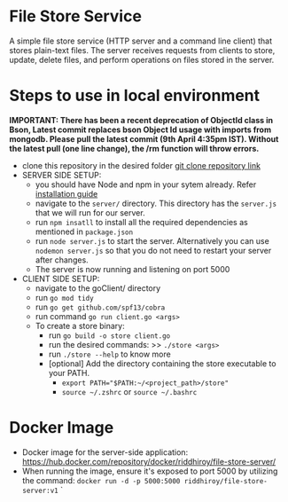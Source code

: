 # File Store Service
A simple file store service (HTTP server and a command line client) that stores plain-text files. The server receives requests from clients to store, update, delete files, and perform operations on files stored in the server.

# Steps to use in local environment

**IMPORTANT: There has been a recent deprecation of ObjectId class in Bson, Latest commit replaces bson Object Id usage with imports from mongodb. Please pull the latest commit (9th April 4:35pm IST). Without the latest pull (one line change), the /rm function will throw errors.**
- clone this repository in the desired folder [git clone repository link](https://github.com/riddhiroy/FileStoreService.git)
- SERVER SIDE SETUP:
  - you should have Node and npm in your sytem already. Refer [installation guide](https://docs.npmjs.com/downloading-and-installing-node-js-and-npm)
  - navigate to the `server/` directory. This directory has the `server.js` that we will run for our server.
  - run `npm insatll` to install all the required dependencies as mentioned in `package.json`
  - run `node server.js` to start the server. Alternatively you can use `nodemon server.js` so that you do not need to restart your server after changes.
  - The server is now running and listening on port 5000
- CLIENT SIDE SETUP:
  - navigate to the goClient/ directory
  - run `go mod tidy`
  - run `go get github.com/spf13/cobra`
  - run command `go run client.go <args>`
  - To create a store binary:
    - run `go build -o store client.go`
    - run the desired commands: >> `./store <args>`
    - run `./store --help` to know more
    - [optional] Add the directory containing the store executable to your PATH.
      - `export PATH="$PATH:~/<project_path>/store"`
      - `source ~/.zshrc` or `source ~/.bashrc`
     
# Docker Image 
- Docker image for the server-side application: https://hub.docker.com/repository/docker/riddhiroy/file-store-server/
- When running the image, ensure it's exposed to port 5000 by utilizing the command: `docker run -d -p 5000:5000 riddhiroy/file-store-server:v1`
`
